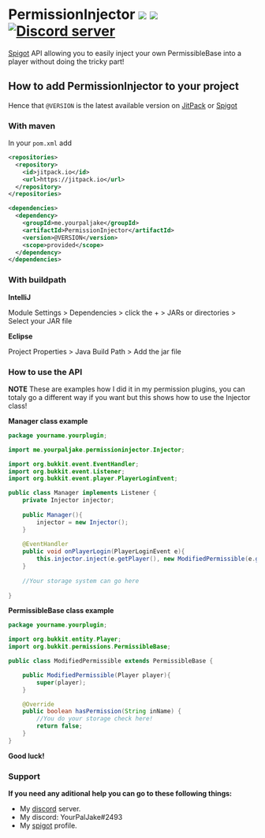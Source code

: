 # PermissionInjector [![](https://jitpack.io/v/me.yourpaljake/PermissionInjector.svg?style=flat-square)](https://jitpack.io/#me.yourpaljake/PermissionInjector) [![](https://img.shields.io/badge/Spigot-v1.0-brightgreen.svg?style=flat-square)](https://www.spigotmc.org/resources/permissioninjector.58048/) [![Discord server](https://img.shields.io/badge/Join-YourPalJake%20Coding-7289DA.svg?style=flat-square&logo=discord)](https://discord.gg/7ECY95m)

[Spigot](https://www.spigotmc.org/) API allowing you to easily inject your own PermissibleBase into a player without doing the tricky part!

## How to add PermissionInjector to your project

Hence that `@VERSION` is the latest available version on [JitPack](https://jitpack.io/#me.yourpaljake/PermissionInjector) or [Spigot](https://www.spigotmc.org/resources/permissioninjector.58048/)

### With maven

In your `pom.xml` add
```xml
<repositories>
  <repository>
    <id>jitpack.io</id>
    <url>https://jitpack.io</url>
  </repository>
</repositories>

<dependencies>
  <dependency>
    <groupId>me.yourpaljake</groupId>
    <artifactId>PermissionInjector</artifactId>
    <version>@VERSION</version>
    <scope>provided</scope>
  </dependency>
</dependencies>
```

### With buildpath

**IntelliJ**

Module Settings > Dependencies > click the + > JARs or directories > Select your JAR file


**Eclipse**

Project Properties > Java Build Path > Add the jar file

### How to use the API

**NOTE** These are examples how I did it in my permission plugins, you can totaly go a different way if you want but this shows how to use the Injector class!

**Manager class example**
```java
package yourname.yourplugin;

import me.yourpaljake.permissioninjector.Injector;

import org.bukkit.event.EventHandler;
import org.bukkit.event.Listener;
import org.bukkit.event.player.PlayerLoginEvent;

public class Manager implements Listener {
    private Injector injector;
    
    public Manager(){
        injector = new Injector();
    }
    
    @EventHandler
    public void onPlayerLogin(PlayerLoginEvent e){
        this.injector.inject(e.getPlayer(), new ModifiedPermissible(e.getPlayer())); //Inject stuff
    }
    
    //Your storage system can go here
    
}
```

**PermissibleBase class example**
```java
package yourname.yourplugin;

import org.bukkit.entity.Player;
import org.bukkit.permissions.PermissibleBase;

public class ModifiedPermissible extends PermissibleBase {

    public ModifiedPermissible(Player player){
        super(player);
    }

    @Override
    public boolean hasPermission(String inName) {
        //You do your storage check here!
        return false;
    }
}
```

**Good luck!**

### Support
**If you need any aditional help you can go to these following things:**

* My [discord](https://discord.gg/7ECY95m) server.
* My discord: YourPalJake#2493
* My [spigot](https://www.spigotmc.org/members/yourpaljake.34926/) profile.
